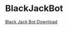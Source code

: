 # BlackJackBot
[Black Jack Bot Download](https://discord.com/api/oauth2/authorize?client_id=884666305876226088&permissions=198656&scope=bot)
